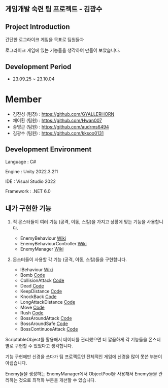## 게임개발 숙련 팀 프로젝트 - 김광수

## Project Introduction

간단한 로그라이크 게임을 목표로 팀원들과

로그라이크 게임에 있는 기능들을 생각하여 만들어 보았습니다.

## Development Period

- 23.09.25 ~ 23.10.04

# Member

- 김진성 (팀장) : https://github.com/GYALLERHORN
- 채이환 (팀원) : https://github.com/Hwan007
- 송명근 (팀원) : https://github.com/audrms6494
- 김광수 (팀원) : https://github.com/kksoo0131



## Development Environment

Language : C#

Engine : Unity 2022.3.2f1

IDE : Visual Studio 2022

Framework : .NET 6.0

## 내가 구현한 기능

1. 적 몬스터들이 여러 기능 (공격, 이동, 스킬)을 가지고 상황에 맞는 기능을 사용합니다.
   
   - EnemyBehaviour [Wiki](https://github.com/kksoo0131/A07_RoguelikeProject/wiki/EnemyBehaviour)
   - EnemyBehaviourController [Wiki](https://github.com/kksoo0131/A07_RoguelikeProject/wiki/EnemyBehaviourController)
   - EnemyManager [Wiki](https://github.com/kksoo0131/A07_RoguelikeProject/wiki/EnemyManager)
  
2. 몬스터들이 사용할 각 기능 (공격, 이동, 스킬)들을 구현합니다.

   - IBehaviour [Wiki](https://github.com/kksoo0131/A07_RoguelikeProject/wiki/IBeviour)
   - Bomb [Code](https://github.com/kksoo0131/A07_RoguelikeProject/blob/main/A07_Roguelike/Assets/Scripts/Enemy/Strategy/Bomb.cs)
   - CollisionAttack [Code](https://github.com/kksoo0131/A07_RoguelikeProject/blob/main/A07_Roguelike/Assets/Scripts/Enemy/Strategy/CollisionAttack.cs)
   - Dead [Code](https://github.com/kksoo0131/A07_RoguelikeProject/blob/main/A07_Roguelike/Assets/Scripts/Enemy/Strategy/Dead.cs)
   - KeepDistance [Code](https://github.com/kksoo0131/A07_RoguelikeProject/blob/main/A07_Roguelike/Assets/Scripts/Enemy/Strategy/KeepDistance.cs)
   - KnockBack [Code](https://github.com/kksoo0131/A07_RoguelikeProject/blob/main/A07_Roguelike/Assets/Scripts/Enemy/Strategy/KnockBack.cs)
   - LongAttackDistance [Code](https://github.com/kksoo0131/A07_RoguelikeProject/blob/main/A07_Roguelike/Assets/Scripts/Enemy/Strategy/LongDistanceAttack.cs)
   - Move [Code](https://github.com/kksoo0131/A07_RoguelikeProject/blob/main/A07_Roguelike/Assets/Scripts/Enemy/Strategy/Move.cs)
   - Rush [Code](https://github.com/kksoo0131/A07_RoguelikeProject/blob/main/A07_Roguelike/Assets/Scripts/Enemy/Strategy/Rush.cs)
   - BossAroundAttack [Code](https://github.com/kksoo0131/A07_RoguelikeProject/blob/main/A07_Roguelike/Assets/Scripts/Enemy/Strategy/Boss/BossAroundAttack.cs)
   - BossAroundSafe [Code](https://github.com/kksoo0131/A07_RoguelikeProject/blob/main/A07_Roguelike/Assets/Scripts/Enemy/Strategy/Boss/BossAroundSafe.cs)
   - BossContinuosAttack [Code](https://github.com/kksoo0131/A07_RoguelikeProject/blob/main/A07_Roguelike/Assets/Scripts/Enemy/Strategy/Boss/BossContinuosAttack.cs)

ScriptableObject를 활용해서 데이터를 관리했으면 더 깔끔하게 각 기능들을 몬스터 별로 구현할 수 있었다고 생각합니다.

기능 구현에만 신경을 쓰다가 팀 프로젝트인 전체적인 게임에 신경을 많이 못쓴 부분이 아쉽습니다.

Enemy들을 생성하는 EnemyManager에서 ObjectPool을 사용해서 Enemy들을 관리하는 것으로 최적화 부분을 개선할 수 있습니다.

     
